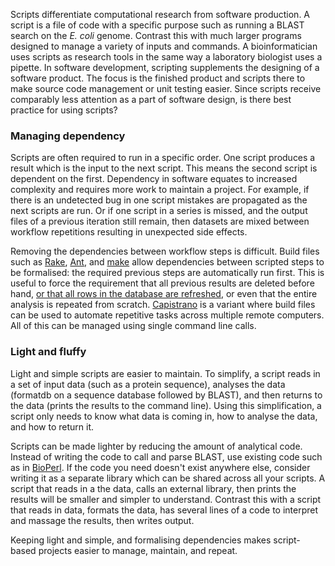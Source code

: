Scripts differentiate computational research from software production. A script is a file of code with a specific purpose such as running a BLAST search on the *E. coli* genome. Contrast this with much larger programs designed to manage a variety of inputs and commands. A bioinformatician uses scripts as research tools in the same way a laboratory biologist uses a pipette. In software development, scripting supplements the designing of a software product. The focus is the finished product and scripts there to make source code management or unit testing easier. Since scripts receive comparably less attention as a part of software design, is there best practice for using scripts?

### Managing dependency

Scripts are often required to run in a specific order. One script produces a result which is the input to the next script. This means the second script is dependent on the first. Dependency in software equates to increased complexity and requires more work to maintain a project. For example, if there is an undetected bug in one script mistakes are propagated as the next scripts are run. Or if one script in a series is missed, and the output files of a previous iteration still remain, then datasets are mixed between workflow repetitions resulting in unexpected side effects.

Removing the dependencies between workflow steps is difficult. Build files such as [Rake][rake], [Ant][ant], and [make][make] allow dependencies between scripted steps to be formalised: the required previous steps are automatically run first. This is useful to force the requirement that all previous results are deleted before hand, [or that all rows in the database are refreshed][biorake], or even that the entire analysis is repeated from scratch. [Capistrano][cap] is a variant where build files can be used to automate repetitive tasks across multiple remote computers. All of this can be managed using single command line calls.

### Light and fluffy

Light and simple scripts are easier to maintain. To simplify, a script reads in a set of input data (such as a protein sequence), analyses the data (formatdb on a sequence database followed by BLAST), and then returns to the data (prints the results to the command line). Using this simplification, a script only needs to know what data is coming in, how to analyse the data, and how to return it.

Scripts can be made lighter by reducing the amount of analytical code. Instead of writing the code to call and parse BLAST, use existing code such as in [BioPerl][Perl]. If the code you need doesn't exist anywhere else, consider writing it as a separate library which can be shared across all your scripts. A script that reads in a the data, calls an external library, then prints the results will be smaller and simpler to understand. Contrast this with a script that reads in data, formats the data, has several lines of a code to interpret and massage the results, then writes output. 

Keeping light and simple, and formalising dependencies makes script-based projects easier to manage, maintain, and repeat.

[make]: http://www.gnu.org/software/make/
[ant]: http://ant.apache.org/
[rake]: http://rake.rubyforge.org/
[biorake]: http://github.com/jandot/biorake/tree/master
[cap]: http://www.capify.org/
[Perl]: http://www.bioperl.org/wiki/Main_Page
